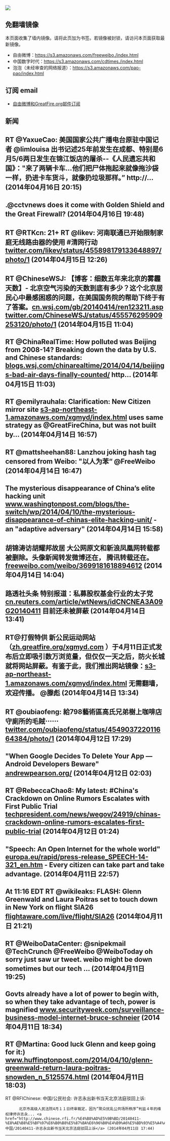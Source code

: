 <img src="https://raw.githubusercontent.com/greatfire/z/master/logos.gif" />

## 免翻墙镜像
本页面收集了墙内镜像。请将此页加为书签。若镜像被封锁，请访问本页面获取最新镜像。
* 自由微博：https://s3.amazonaws.com/freeweibo./index.html
* 中国数字时代：https://s3.amazonaws.com/cdtimes./index.html
* 泡泡（未经审查的网络报道）：https://s3.amazonaws.com/pao-pao/index.html

## 订阅 email
* <a href="https://greatfire.us7.list-manage.com/subscribe?u=854fca58782082e0cbdf204a0&id=c78949b93c">自由微博和GreatFire.org邮件订阅</a>
		
## 新闻
RT @YaxueCao: 美国国家公共广播电台原驻中国记者 @limlouisa 出书记述25年前发生在成都、特别是6月5/6两日发生在锦江饭店的屠杀--《人民遗忘共和国》："来了两辆卡车...他们把尸体拖起来就像拖沙袋一样，扔进卡车货斗，就像扔垃圾那样。”  http://… (2014年04月16日 20:15)
 ---
.@cctvnews does it come with Golden Shield and the Great Firewall? (2014年04月16日 19:48)
 ---
RT @RTKcn: 21+ RT @likev: 河南联通已开始限制家庭无线路由器的使用 #清网行动 <a href="https://twitter.com/likev/status/455898179133648897/photo/1">twitter.com/likev/status/455898179133648897/photo/1</a> (2014年04月15日 12:26)
 ---
RT @ChineseWSJ: 【博客：细数五年来北京的雾霾天数】- 北京空气污染的天数到底有多少？这个北京居民心中最感困惑的问题，在美国国务院的帮助下终于有了答案。<a href="http://cn.wsj.com/gb/20140414/ren123211.asp">cn.wsj.com/gb/20140414/ren123211.asp</a> <a href="https://twitter.com/ChineseWSJ/status/455576295909253120/photo/1">twitter.com/ChineseWSJ/status/455576295909253120/photo/1</a> (2014年04月15日 11:04)
 ---
RT @ChinaRealTime: How polluted was Beijing from 2008-14? Breaking down the data by U.S. and Chinese standards: <a href="http://blogs.wsj.com/chinarealtime/2014/04/14/beijings-bad-air-days-finally-counted/">blogs.wsj.com/chinarealtime/2014/04/14/beijings-bad-air-days-finally-counted/</a> http… (2014年04月15日 11:03)
 ---
RT @emilyrauhala: Clarification: New Citizen mirror site <a href="https://s3-ap-northeast-1.amazonaws.com/xgmyd/index.html">s3-ap-northeast-1.amazonaws.com/xgmyd/index.html</a> uses same strategy as @GreatFireChina, but was not built by… (2014年04月14日 16:57)
 ---
RT @mattsheehan88: Lanzhou joking hash tag censored from Weibo: "以人为苯“ @FreeWeibo (2014年04月14日 16:47)
 ---
The mysterious disappearance of China’s elite hacking unit <a href="http://www.washingtonpost.com/blogs/the-switch/wp/2014/04/10/the-mysterious-disappearance-of-chinas-elite-hacking-unit/">www.washingtonpost.com/blogs/the-switch/wp/2014/04/10/the-mysterious-disappearance-of-chinas-elite-hacking-unit/</a> - an "adaptive adversary" (2014年04月14日 15:58)
 ---
胡锦涛访胡耀邦故居 大公网原文和新浪凤凰网转载都被删除。头像新闻转发微博还在， 腾讯转载还在。 <a href="https://freeweibo.com/weibo/3699181618894612">freeweibo.com/weibo/3699181618894612</a> (2014年04月14日 14:04)
 ---
路透社头条 特别报道：私募股权基金行业的太子党 <a href="http://cn.reuters.com/article/wtNews/idCNCNEA3A09G20140411">cn.reuters.com/article/wtNews/idCNCNEA3A09G20140411</a> 目前还未被屏蔽 (2014年04月14日 13:41)
 ---
RT@打假特供 新公民运动网站（<a href="https://zh.greatfire.org/xgmyd.com">zh.greatfire.org/xgmyd.com</a> ）于4月11日正式发布后立即吸引数万浏览量，但仅仅一天之后，防火长城就将网站屏蔽。有鉴于此，我们推出网站镜像：<a href="https://s3-ap-northeast-1.amazonaws.com/xgmyd/index.html">s3-ap-northeast-1.amazonaws.com/xgmyd/index.html</a> 无需翻墙，欢迎传播。 @滕彪 (2014年04月14日 13:34)
 ---
RT @oubiaofeng: 給798藝術區高氏兄弟樹上咖啡店守廁所的毛賊⋯⋯ <a href="https://twitter.com/oubiaofeng/status/454903722011664384/photo/1">twitter.com/oubiaofeng/status/454903722011664384/photo/1</a> (2014年04月12日 17:29)
 ---
"When Google Decides To Delete Your App — Android Developers Beware" <a href="http://andrewpearson.org/?p=681&utm_content=bufferba01a&utm_medium=social&utm_source=twitter.com&utm_campaign=buffer">andrewpearson.org/</a> (2014年04月12日 02:03)
 ---
RT @RebeccaChao8: My latest: #China's Crackdown on Online Rumors Escalates with First Public Trial <a href="http://techpresident.com/news/wegov/24919/chinas-crackdown-online-rumors-escalates-first-public-trial">techpresident.com/news/wegov/24919/chinas-crackdown-online-rumors-escalates-first-public-trial</a> (2014年04月12日 01:24)
 ---
"Speech: An Open Internet for the whole world" <a href="http://europa.eu/rapid/press-release_SPEECH-14-321_en.htm?utm_content=buffer04e0d&utm_medium=social&utm_source=twitter.com&utm_campaign=buffer">europa.eu/rapid/press-release_SPEECH-14-321_en.htm</a> - Every citizen can take part and take advantage. (2014年04月11日 22:57)
 ---
At 11:16 EDT RT @wikileaks: FLASH: Glenn Greenwald and Laura Poitras set to touch down in New York on flight SIA26 <a href="http://flightaware.com/live/flight/SIA26">flightaware.com/live/flight/SIA26</a> (2014年04月11日 21:21)
 ---
RT @WeiboDataCenter: @snipekmail @TechCrunch @FreeWeibo @WeiboToday oh sorry just saw ur tweet. weibo might be down sometimes but our tech … (2014年04月11日 19:25)
 ---
Govts already have a lot of power to begin with, so when they take advantage of tech, power is magnified <a href="http://www.securityweek.com/surveillance-business-model-internet-bruce-schneier?utm_content=bufferb61e6&utm_medium=social&utm_source=twitter.com&utm_campaign=buffer">www.securityweek.com/surveillance-business-model-internet-bruce-schneier</a> (2014年04月11日 18:34)
 ---
RT @Martina: Good luck Glenn and keep going for it:) <a href="http://www.huffingtonpost.com/2014/04/10/glenn-greenwald-return-laura-poitras-snowden_n_5125574.html?utm_hp_ref=tw">www.huffingtonpost.com/2014/04/10/glenn-greenwald-return-laura-poitras-snowden_n_5125574.html</a> (2014年04月11日 18:03)
 ---
RT @RFIChinese: 中国/公民社会: 许志永出新书当天北京法庭驳回上诉: 

          北京市高级人民法院4月１１日终审裁定，因为“聚众扰乱公共场所秩序”判监４年的维权律师许志永... <a href="http://www.chinese.rfi.fr/%E4%B8%AD%E5%9B%BD/20140411-%E8%AE%B8%E5%BF%97%E6%B0%B8%E5%87%BA%E6%96%B0%E4%B9%A6%E5%BD%93%E5%A4%A9%E5%8C%97%E4%BA%AC%E6%B3%95%E5%BA%AD%E9%A9%B3%E5%9B%9E%E4%B8%8A%E8%AF%89">www.chinese.rfi.fr/中国/20140411-许志永出新书当天北京法庭驳回上诉</a> (2014年04月11日 17:44)
 ---
